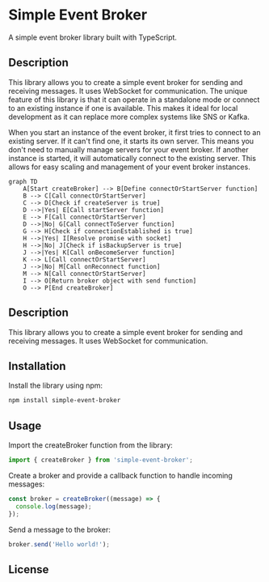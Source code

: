 # Simple Event Broker

A simple event broker library built with TypeScript.

## Description

This library allows you to create a simple event broker for sending and receiving messages. It uses WebSocket for communication. The unique feature of this library is that it can operate in a standalone mode or connect to an existing instance if one is available. This makes it ideal for local development as it can replace more complex systems like SNS or Kafka.

When you start an instance of the event broker, it first tries to connect to an existing server. If it can't find one, it starts its own server. This means you don't need to manually manage servers for your event broker. If another instance is started, it will automatically connect to the existing server. This allows for easy scaling and management of your event broker instances.

```mermaid
graph TD
    A[Start createBroker] --> B[Define connectOrStartServer function]
    B --> C[Call connectOrStartServer]
    C --> D[Check if createServer is true]
    D -->|Yes| E[Call startServer function]
    E --> F[Call connectOrStartServer]
    D -->|No| G[Call connectToServer function]
    G --> H[Check if connectionEstablished is true]
    H -->|Yes| I[Resolve promise with socket]
    H -->|No| J[Check if isBackupServer is true]
    J -->|Yes| K[Call onBecomeServer function]
    K --> L[Call connectOrStartServer]
    J -->|No| M[Call onReconnect function]
    M --> N[Call connectOrStartServer]
    I --> O[Return broker object with send function]
    O --> P[End createBroker]
```

## Description

This library allows you to create a simple event broker for sending and receiving messages. It uses WebSocket for communication.

## Installation

Install the library using npm:

```bash
npm install simple-event-broker
```

## Usage

Import the createBroker function from the library:

```typescript
import { createBroker } from 'simple-event-broker';
```

Create a broker and provide a callback function to handle incoming messages:

```typescript
const broker = createBroker((message) => {
  console.log(message);
});
```

Send a message to the broker:

```typescript
broker.send('Hello world!');
```

## License
